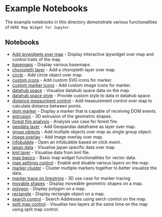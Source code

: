 # Example Notebooks

The example notebooks in this directory demonstrate various functionalities of `HERE Map Widget for Jupyter`.

## Notebooks

- [Add ipywidgets over map](./add_ipywidgets.ipynb) - Display interactive ipywidget over map and control traits of the map.
- [basemaps](./basemaps.ipynb) - Display various basemaps.
- [choropleth layer](./choropleth_layer.ipynb) - Add a choropleth layer over map.
- [circle](./circle.ipynb) - Add circle object over map.
- [custom icons](./custom_icons.ipynb) - Add custom SVG icons for marker.
- [custom marker icons](./custom_marker_icon.ipynb) - Add custom image icons for marker.
- [datahub space](./datahub_space.ipynb) - Visualise datahub space data on the map.
- [datahub space style](./datahub_space_style.ipynb) - Provide custom style to data in datahub space.
- [distance measurment control](./distance_measurement_control.ipynb) - Add measurement control over map to calculate distance between points.
- [dom marker](./dom_marker.ipynb) - Display a marker that is capable of receiving DOM events.
- [extrusion](./extrusion.ipynb) - 3D extrusion of the geometric shapes.
- [forest fire analysis](./forest_fire_analysis.ipynb) - Analysis use case for forest fire.
- [geodata layer](./geodata.ipynb) - Add Geopandas dataframe as layer over map.
- [group objects](./group_objects.ipynb) - Add multiple objects over map as single group object.
- [image overlay](./image_overlay.ipynb) - Add image overlay over map.
- [infobubble](./infobubble.ipynb) - Open an infobubble based on click event.
- [japan data](./japan_data.ipynb) - Visualise japan specific data over map.
- [kml layer](./kml.ipynb) - Visualise data from kml file.
- [map basics](./map_basics_demo.ipynb) - Basic map widget functionalities for vector data.
- [map settings control](./map_settings_control.ipynb) - Enable and disable various layers on the map.
- [marker cluster](./marker_cluster.ipynb) - Cluster multiple markers together to better visualize the data.
- [marker trace on linestring](./marker_trace_on_linestring.ipynb) - 3D use case for marker tracing.
- [movable shapes](./movable_shapes_objects.ipynb) - Display moveable geometric shapes on a map.
- [polygon](./polygon.ipynb) - Display polygon on a map.
- [rectangle](./rectangle.ipynb) - Display rectangle object on a map.
- [search control](./search_control.ipynb) - Search Addresses using serch control on the map.
- [split map control](./splitmap_control.ipynb) - Visualise two layers at the same time on the map using split map control.



